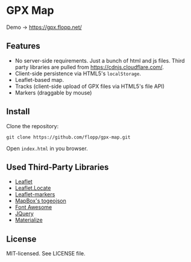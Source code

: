 # GPX Map

Demo -> https://gpx.flopp.net/

## Features

- No server-side requirements. Just a bunch of html and js files. Third party libraries are pulled from https://cdnjs.cloudflare.com/.
- Client-side persistence via HTML5's `localStorage`.
- Leaflet-based map.
- Tracks (client-side upload of GPX files via HTML5's file API)
- Markers (draggable by mouse)

## Install

Clone the repository:

    git clone https://github.com/flopp/gpx-map.git

Open `index.html` in you browser.

## Used Third-Party Libraries

- [Leaflet](http://leafletjs.com/)
- [Leaflet.Locate](https://github.com/domoritz/leaflet-locatecontrol)
- [Leaflet-markers](https://github.com/pointhi/leaflet-color-markers)
- [MapBox's togeojson](https://github.com/mapbox/togeojson)
- [Font Awesome](http://fontawesome.io/)
- [JQuery](https://jquery.com/)
- [Materialize](http://materializecss.com/)

## License

MIT-licensed. See LICENSE file.
